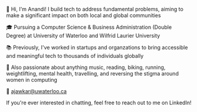 👋 Hi, I'm Anandi! I build tech to address fundamental problems, aiming to make a significant impact on both local and global communities

🎓 Pursuing a Computer Science & Business Administration (Double Degree) at University of Waterloo and Wilfrid Laurier University 

📚 Previously, I've worked in startups and organzations to bring accessible and meaningful tech to thousands of individuals globally

🎨 Also passionate about anything music, reading, biking, running, weightlifting, mental health, travelling, and reversing the stigma around women in computing

📲 ajawkar@uwaterloo.ca

If you're ever interested in chatting, feel free to reach out to me on LinkedIn!
